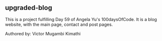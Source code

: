 ## upgraded-blog
This is a project fulfilling Day 59 of Angela Yu's 100daysOfCode. 
It is a blog website, with the main page, contact and post pages.


Authored by: 
Victor Mugambi Kimathi
